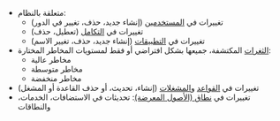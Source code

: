 * متعلقة بالنظام:
    * تغييرات في [المستخدمين](../../../user-guides/settings/users.md) (إنشاء جديد، حذف، تغيير في الدور)
    * تغييرات في [التكامل](integrations-intro.md) (تعطيل، حذف)
    * تغييرات في [التطبيقات](../../../user-guides/settings/applications.md) (إنشاء جديد، حذف، تغيير الاسم)
* [الثغرات](../../../glossary-en.md#vulnerability) المكتشفة، جميعها بشكل افتراضي أو فقط لمستويات المخاطر المختارة:
    * مخاطر عالية
    * مخاطر متوسطة
    * مخاطر منخفضة
* تغييرات في [القواعد](../../../user-guides/rules/rules.md) و[المشغلات](../../../user-guides/triggers/triggers.md) (إنشاء، تحديث، أو حذف القاعدة أو المشغل)
* تغييرات في [نطاق (الأصول المعرضة)](../../scanner.md): تحديثات في الاستضافات، الخدمات، والنطاقات